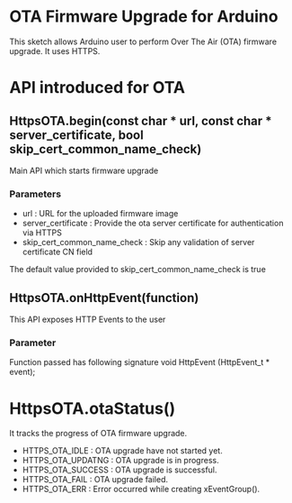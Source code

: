 # OTA Firmware Upgrade for Arduino
This sketch allows Arduino user to perform Over The Air (OTA) firmware upgrade. It uses HTTPS.

# API introduced for OTA

## HttpsOTA.begin(const char * url, const char * server_certificate, bool skip_cert_common_name_check)

Main API which starts firmware upgrade

### Parameters
* url : URL for the uploaded firmware image
* server_certificate : Provide the ota server certificate for authentication via HTTPS
* skip_cert_common_name_check : Skip any validation of server certificate CN field

The default value provided to skip_cert_common_name_check is true

## HttpsOTA.onHttpEvent(function)

This API exposes HTTP Events to the user

### Parameter
Function passed has following signature
void HttpEvent (HttpEvent_t * event);

# HttpsOTA.otaStatus()

It tracks the progress of OTA firmware upgrade.
* HTTPS_OTA_IDLE : OTA upgrade have not started yet.
* HTTPS_OTA_UPDATNG : OTA upgrade is in progress.
* HTTPS_OTA_SUCCESS : OTA upgrade is successful.
* HTTPS_OTA_FAIL : OTA upgrade failed.
* HTTPS_OTA_ERR : Error occurred while creating xEventGroup().
